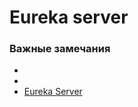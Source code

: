 # Eureka server

### Важные замечания


* 
* 
* [Eureka Server](https://docs.spring.io/spring-cloud-netflix/docs/current/reference/html/#spring-cloud-eureka-server)

